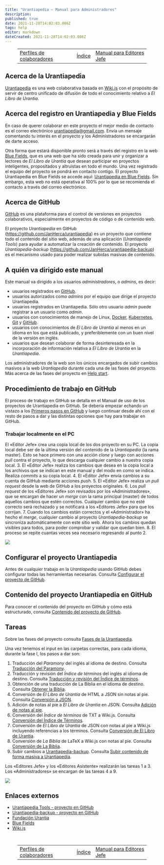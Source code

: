 ```yaml
---
title: "Urantiapedia — Manual para Administradores"
description: 
published: true
date: 2021-11-28T14:02:03.086Z
tags: help
editor: markdown
dateCreated: 2021-11-28T14:02:03.086Z
---
```


<figure class="table chapter-navigator">
  <table>
    <tbody>
      <tr>
        <td><a href="/es/help/roles">Perfiles de colaboradores</a></td>
        <td><a href="/es/help">Índice</a></td>
        <td><a href="/es/help/github">Manual para Editores Jefe</a></td>
      </tr>
    </tbody>
  </table>
</figure>

## Acerca de la Urantiapedia

[Urantiapedia](https://urantiapedia.org) es una web colaborativa basada en [Wiki.js](https://js.wiki/) con el propósito de servir de centro unificado de difusión de todo el conocimiento relativo a *El Libro de Urantia*.

## Acerca del registro en Urantiapedia y Blue Fields

En caso de querer colaborar en este proyecto el mejor medio de contacto es el correo electrónico urantiapedia@gmail.com. Envía un mensaje comentando tu interés en el proyecto y los Administradores se encargarán de darte acceso.

Otra forma que estará disponible pronto será a través del registro en la web [Blue Fields](https://blue-fields.netlify.app/), que es una web que ha sido creada para unir y organizar a lectores de *El Libro de Urantia* que desean participar en proyectos inteligentes, propositados y altruistas en todo el mundo. Una vez registrado el equipo del proyecto se pondrá en contacto contigo. El proyecto Urantiapedia en Blue Fields se accede aquí: [Urantiapedia en Blue Fields](https://blue-fields.netlify.app/projects/292396532506821125). Sin embargo, esta web no está operativa al 100% por lo que se recomienda el contacto a través del correo electrónico.

## Acerca de GitHub

[GitHub](https://github.com/) es una plataforma para el control de versiones en proyectos colaborativos, especialmente en proyectos de código o de contenido web.

El proyecto *Urantiapedia* en GitHub (https://github.com/JanHerca/urantiapedia) es un proyecto que contiene todo el contenido del sitio web, además de una aplicación (*Urantiapedia Tools*) para ayudar a automatizar la creación de contenido. El proyecto *Urantiapedia-backup* (https://github.com/JanHerca/urantiapedia-backup) es el mecanismo usado para poder realizar subidas masivas de contenido.

## A quién va dirigido este manual

Este manual va dirigido a los usuarios *administradores*, o *admins*, es decir:
- usuarios registrados en [GitHub](https://github.com/).
- usuarios autorizados como *admins* por el equipo que dirige el proyecto Urantiapedia.
- usuarios registrados en Urantiapedia. Sólo otro usuario *admin* puede registrar a un usuario como *admin*.
- usuarios con conocimientos de manejo de Linux, [Docker](https://www.docker.com/), [Kubernetes](https://es.wikipedia.org/wiki/Kubernetes), [Git](https://git-scm.com/) y [GitHub](https://github.com/).
- usuarios con conocimientos de *El Libro de Urantia* al menos en un idioma en los que está publicado, y preferiblemente con un buen nivel de la versión en inglés.
- usuarios que desean colaborar de forma desinteresada en la incorporación de información relativa a *El Libro de Urantia* en la *Urantiapedia*.

Los administradores de la web son los únicos encargados de subir cambios masivos a la web *Urantiapedia* durante cada una de las fases del proyecto. Más acerca de las fases del proyecto en [Help start](/es/help/phases).

## Procedimiento de trabajo en GitHub

El proceso de trabajo en GitHub se detalla en el Manual de uso de los proyectos de Urantiapedia en GitHub. Se debería empezar echando un vistazo a los [Primeros pasos en GitHub](/es/help/github_fork.md) y luego continuar desde ahí con el resto de pasos a dar y las distintas opciones que hay para trabajar en GitHub.




### Trabajar localmente en el PC

El «Editor Jefe» crea una copia local de los dos proyecto en su PC. La copia local debe ser de la última versión del contenido de la *Urantiapedia* (la rama master). Esto se hace primero con una acción *clone* y luego con acciones *pull* contra el proyecto, lo que descarga cualquier cambio a nuestra copia local.
3. El «Editor Jefe» realiza los cambios que desea en la copia local a los archivos que se indican en este manual y del modo en como se indica. Realiza *commits* a su copia local.
4. El «Editor Jefe» envía cambios a su cuenta de GitHub mediante acciones *push*.
5. El «Editor Jefe» realiza un *pull request* desde la web de GitHub a los proyectos originales. 
6. Los *pull request* de los «Editores Jefe» son revisados por los «Administradores», que se encargan de hacer un *merge* con la rama principal (master) de todos aquellos cambios que estén correctos. Cualquier cambio que no esté correcto será rechazado y se notificará a los «Editores Jefe» para que los corrijan.
7. Cuando los cambios están correctos y el «Administrador» ha hecho el *merge*, cualquier cambio al proyecto *Urantiapedia-backup* se sincroniza automáticamente con este sitio web. Ahora los cambios quedan visibles para todos, para poder comprobar y validar que quedan bien.
8. El proceso se repite cuantas veces sea necesario regresando al punto 2.

![](/image/help/github_workflow_version_2.png)

## Configurar el proyecto Urantiapedia

Antes de cualquier trabajo en la *Urantiapedia* usando GitHub debes configurar todas las herramientas necesarias. Consulta [Configurar el proyecto de GitHub](/es/help/github_setting).

## Contenido del proyecto Urantiapedia en GitHub

Para conocer el contenido del proyecto en GitHub y cómo está estructurado, consulta [Contenido del proyecto de GitHub](/es/help/github_content).

## Tareas

Sobre las fases del proyecto consulta [Fases de la Urantiapedia](/es/help/phases).

Una vez tenemos el input en las carpetas correctas, para cada idioma, durante la fase I, los pasos a dar son:
1. Traducción del *Paramony* del inglés al idioma de destino. Consulta [Traducción del Paramony](/es/help/github_paramony).
2. Traducción y revisión del *Índice de términos* del inglés al idioma de destino. Consulta [Traducción y revisión del Índice de términos](/es/help/github_topicindex).
3. Obtención de una traducción de La Biblia en el idioma de destino. Consulta [Obtener la Biblia](/es/help/github_bible).
4. Conversión de *El Libro de Urantia* de HTML a JSON sin notas al pie. Consulta [Conversión a JSON](/es/help/github_book_json).
5. Adición de notas al pie a *El Libro de Urantia* en JSON. Consulta [Adición de notas al pie](/es/help/github_footnotes).
6. Conversión del *Índice de términos* de TXT a Wiki.js. Consulta [Conversión del Índice de Términos](/es/help/github_topicindex_to_wiki).
7. Conversión de *El Libro de Urantia* de JSON con notas al pie a Wiki.js incluyendo referencias a los términos. Consulta [Conversión de El Libro de Urantia](/es/help/github_book_to_wiki).
8. Conversión de *La Biblia* de LaTeX a Wiki.js con notas al pie. Consulta [Conversión de La Biblia](/es/help/github_bible_to_wiki).
9. Subir cambios a [Urantiapedia-backup](https://github.com/JanHerca/urantiapedia-backup). Consulta [Subir contenido de forma masiva a Urantiapedia](/es/help/github_upload).

Los «Editores Jefe» y los «Editores Asistente» realizarán las tareas 1 a 3. Los «Administradores» se encargan de las tareas 4 a 9.

![](/image/help/formats.png)

## Enlaces externos

- [Urantiapedia Tools - proyecto en GitHub](https://github.com/JanHerca/urantiapedia)
- [Urantiapedia-backup - proyecto en GitHub](https://github.com/JanHerca/urantiapedia-backup)
- [Fundación Urantia](https://www.urantia.org/)
- [Blue Fields](https://blue-fields.netlify.app/)
- [Wiki.js](https://js.wiki/)

<br>

<figure class="table chapter-navigator">
  <table>
    <tbody>
      <tr>
        <td><a href="/es/help/roles">Perfiles de colaboradores</a></td>
        <td><a href="/es/help">Índice</a></td>
        <td><a href="/es/help/github">Manual para Editores Jefe</a></td>
      </tr>
    </tbody>
  </table>
</figure>




